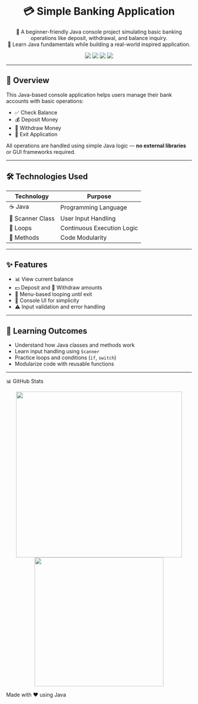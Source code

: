 <h1 align="center">💳 Simple Banking Application</h1>

<p align="center">
  🚀 A beginner-friendly Java console project simulating basic banking operations like deposit, withdrawal, and balance inquiry.  
  <br/>
  📘 Learn Java fundamentals while building a real-world inspired application.
</p>

<p align="center">
  <img src="https://img.shields.io/badge/Java-17-blue.svg" />
  <img src="https://img.shields.io/badge/Project-Type%3A%20Console-green" />
  <img src="https://img.shields.io/badge/Beginner-Friendly-yellowgreen" />
  <img src="https://img.shields.io/github/license/lokeshj8/SimpleBankingApp" />
</p>

---

## 📌 Overview

This Java-based console application helps users manage their bank accounts with basic operations:

- ✅ Check Balance  
- 💰 Deposit Money  
- 💸 Withdraw Money  
- 🚪 Exit Application

All operations are handled using simple Java logic — **no external libraries** or GUI frameworks required.

---

## 🛠️ Technologies Used

| Technology     | Purpose                    |
|----------------|----------------------------|
| ☕ Java         | Programming Language        |
| 🧠 Scanner Class | User Input Handling       |
| 🔁 Loops        | Continuous Execution Logic |
| 🧩 Methods      | Code Modularity            |

---

## ✨ Features

- 📊 View current balance  
- 💵 Deposit and 💸 Withdraw amounts  
- 🔁 Menu-based looping until exit  
- 🧠 Console UI for simplicity  
- ⚠️ Input validation and error handling  

---

## 🧠 Learning Outcomes

- Understand how Java classes and methods work  
- Learn input handling using `Scanner`  
- Practice loops and conditions (`if`, `switch`)  
- Modularize code with reusable functions  

---
📊 GitHub Stats
<p align="center"> <img src="https://github-readme-stats.vercel.app/api?username=lokeshj8&show_icons=true&theme=tokyonight" width="450"/> <img src="https://github-readme-stats.vercel.app/api/top-langs/?username=lokeshj8&layout=compact&theme=tokyonight" width="350"/> </p
---
<p align="center"> Made with ❤️ using Java </p> 
                                                                                                                                                                                                                                                                             

